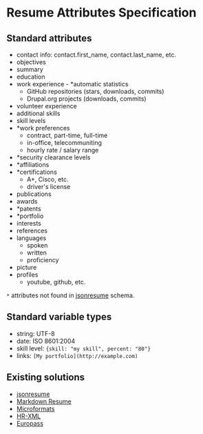 # Resume Attributes Specification

## Standard attributes
   - contact info: contact.first_name, contact.last_name, etc.
   - objectives
   - summary
   - education
   - work experience
    - *automatic statistics
      - GitHub repositories (stars, downloads, commits)
      - Drupal.org projects (downloads, commits)
   - volunteer experience
   - additional skills
   - skill levels
   - *work preferences
     - contract, part-time, full-time
     - in-office, telecommuniting
     - hourly rate / salary range
   - *security clearance levels
   - *affiliations
   - *certifications
     - A+, Cisco, etc.
     - driver's license
   - publications
   - awards
   - *patents
   - *portfolio
   - interests
   - references
   - languages
     - spoken
     - written
     - proficiency
   - picture
   - profiles
     - youtube, github, etc.

`*` attributes not found in [jsonresume](http://jsonresume.org/schema) schema.

## Standard variable types
   - string: UTF-8
   - date: ISO 8601:2004
   - skill level: `{skill: "my skill", percent: "80"}`
   - links: `[My portfolio](http://example.com)`

## Existing solutions
- [jsonresume](http://jsonresume.org)
- [Markdown Resume](http://there4development.com/markdown-resume)
- [Microformats](http://microformats.org/wiki/resume-formats)
- [HR-XML](http://www.hropenstandards.org)
- [Europass](http://europass.cedefop.europa.eu/en/about)
